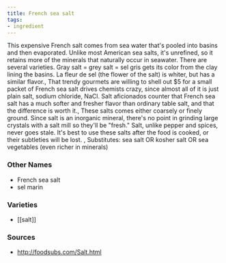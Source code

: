 ```yaml
---
title: French sea salt
tags:
- ingredient
---
```

This expensive French salt comes from sea water that's pooled into basins and then evaporated. Unlike most American sea salts, it's unrefined, so it retains more of the minerals that naturally occur in seawater. There are several varieties. Gray salt = grey salt = sel gris gets its color from the clay lining the basins. La fleur de sel (the flower of the salt) is whiter, but has a similar flavor., That trendy gourmets are willing to shell out $5 for a small packet of French sea salt drives chemists crazy, since almost all of it is just plain salt, sodium chloride, NaCl. Salt aficionados counter that French sea salt has a much softer and fresher flavor than ordinary table salt, and that the difference is worth it., These salts comes either coarsely or finely ground. Since salt is an inorganic mineral, there's no point in grinding large crystals with a salt mill so they'll be "fresh." Salt, unlike pepper and spices, never goes stale. It's best to use these salts after the food is cooked, or their subtleties will be lost. , Substitutes: sea salt OR kosher salt OR sea vegetables (even richer in minerals)

### Other Names

* French sea salt
* sel marin

### Varieties

* [[salt]]

### Sources
* http://foodsubs.com/Salt.html
